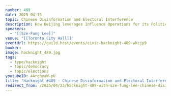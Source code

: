 ```yaml
---
number: 489
date: 2025-04-15
topic: Chinese Disinformation and Electoral Interference
description: How Beijing leverages Influence Operations for its Political Agendas
speakers:
  - "[[Sze-Fung Lee]]"
venue: "[[Toronto City Hall]]"
eventUrl: https://guild.host/events/civic-hacknight-489-wkcjp9
booker:
image: hacknight_489.jpg
tags:
  - type/hacknight
  - topic/democracy
  - topic/elections
youtubeID: 4ArghyaW-pU
title: "Hacknight #489 – Chinese Disinformation and Electoral Interference"
redirect_from: /2025/04/23/hacknight-489-with-sze-fung-lee-chinese-disinformation-and-electoral-interference/
---
```

